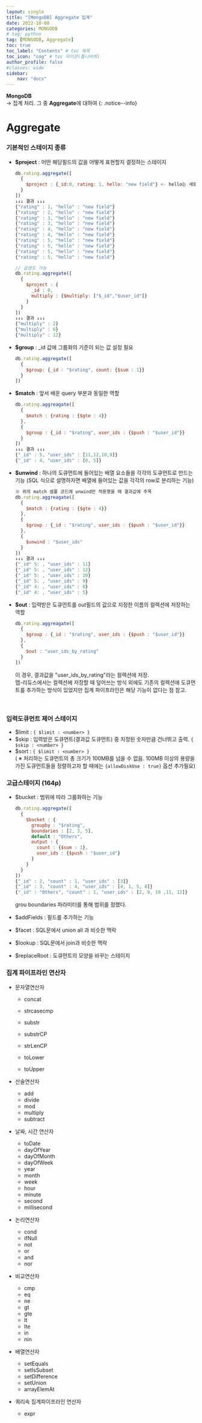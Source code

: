 ```yaml
---
layout: single
title: "[MongoDB] Aggregate 집계"
date: 2022-10-08
categories: MONGODB
# tag: python
tag: [MONGODB, Aggregate]
toc: true
toc_label: "Contents" # toc 제목
toc_icon: "cog" # toc 아이콘(톱니바퀴)
author_profile: false
#classes: wide
sidebar:
    nav: "docs"
---
```




**MongoDB** 
<br> → 집계 처리. 그 중 **Aggregate**에 대하여
{: .notice--info}



# Aggregate

### 기본적인 스테이지 종류

- **$project** : 어떤 해당필드의 값을 어떻게 표현할지 결정하는 스테이지

  ```javascript
  db.rating.aggregate([
    {
      $project : {_id:0, rating: 1, hello: "new field"} <- hello는 새로운 필드
    }
  ])
  ↓↓↓ 결과 ↓↓↓
  {"rating" : 1, "hello" : "new field"}
  {"rating" : 2, "hello" : "new field"}
  {"rating" : 3, "hello" : "new field"}
  {"rating" : 3, "hello" : "new field"}
  {"rating" : 4, "hello" : "new field"}
  {"rating" : 4, "hello" : "new field"}
  {"rating" : 5, "hello" : "new field"}
  {"rating" : 5, "hello" : "new field"}
  {"rating" : 5, "hello" : "new field"}
  {"rating" : 5, "hello" : "new field"}
  
  // 곱셈도 가능
  db.rating.aggregate([
    {
      $project : {
        _id : 0,
        multiply : {$multiply: ["$_id","$user_id"]}
      }
    }
  ])
  ↓↓↓ 결과 ↓↓↓
  {"multiply" : 2}
  {"multiply" : 6}
  {"multiply" : 12}
  ```

- **$group** : _id 값에 그룹화의 기준이 되는 값 설정 필요

  ```javascript
  db.rating.aggregate([
    {
      $group: {_id : "$rating", count: {$sum : 1}}
    }
  ])
  ```

- **$match** : 앞서 배운 query 부분과 동일한 역할

  ```javascript
  db.rating.aggreagate([
    {
      $match : {rating : {$gte : 4}}
    },
    {
      $group : {_id : "$rating", user_ids : {$push : "$user_id"}}
    }
  ])
  ↓↓↓ 결과 ↓↓↓
  {"_id" : 5, "user_ids" : [11,12,10,9]}
  {"_id" : 4, "user_ids" : [8, 5]}
  ```

- **$unwind** : 하나의 도큐먼트에 들어있는 배열 요소들을 각각의 도큐먼트로 만드는 기능
  (SQL 식으로 설명하자면 배열에 들어있는 값을 각각의 row로 분리하는 기능)

  ```javascript
  ※ 위의 match 샘플 코드에 unwind만 적용했을 때 결과값에 주목
  db.rating.aggreagate([
    {
      $match : {rating : {$gte : 4}}
    },
    {
      $group : {_id : "$rating", user_ids : {$push : "$user_id"}}
    },
    {
      $unwind : "$user_ids"
    }
  ])
  ↓↓↓ 결과 ↓↓↓
  {"_id" 5: , "user_ids" : 11}
  {"_id" 5: , "user_ids" : 12}
  {"_id" 5: , "user_ids" : 10}
  {"_id" 5: , "user_ids" : 9}
  {"_id" 4: , "user_ids" : 8}
  {"_id" 4: , "user_ids" : 5}
  ```

- **$out** : 입력받은 도큐먼트를 out필드의 값으로 지정한 이름의 컬렉션에 저장하는 역할

  ```javascript
  db.rating.aggreagate([
    {
      $group : {_id : "$rating", user_ids : {$push : "$user_id"}}
    },
    {
      $out : "user_ids_by_rating"
    }
  ])
  ```

  이 경우, 결과값을 "user_ids_by_rating"라는 컬렉션에 저장.  
  맵-리듀스에서는 컬렉션에 저장할 때 덮어쓰는 방식 외에도 기존의 컬렉션에 도큐먼트를 추가하는 방식이 있었지만 집계 파이프라인은 해당 기능이 없다는 점 참고.

<br>

### 입력도큐먼트 제어 스테이지

- $limit : `{ $limit : <number> }`
- $skip : 입력받은 도큐먼트(결과값 도큐먼트) 중 지정된 숫자만큼 건너뛰고 출력. 
   `{ $skip : <number> }`
- $sort :  `{ $limit : <number> }`  
  ( ※ 처리하는 도큐먼트의 총 크기가 100MB를 넘을 수 없음. 100MB 이상의 용량을 가진 도큐먼트들을 정렬하고자 할 때에는 `{allowDiskUse : true}` 옵션 추가필요)



### 고급스테이지 (164p)

- $bucket : 범위에 따라 그룹화하는 기능
  ```javascript
  db.rating.aggregate([
    {
      $bucket : {
        groupby : "$rating",
        boundaries : [2, 3, 5],
        default : "Others",
        output : {
          count : {$sum : 1},
          user_ids : {$push : "$user_id"}
        }
      }
    }
  ])
  {"_id" : 2, "count" : 1, "user_ids" : [3]}
  {"_id" : 3, "count" : 4, "user_ids" : [4, 1, 5, 8]}
  {"_id" : "Others", "count" : 1, "user_ids" : [2, 9, 10 ,11, 12]}
  ```

  grou
  boundaries 파라미터를 통해 범위를 정했다.
- $addFields : 필드를 추가하는 기능
- $facet : SQL문에서 union all 과 비슷한 맥락
- $lookup : SQL문에서 join과 비슷한 맥락
- $replaceRoot : 도큐먼트의 모양을 바꾸는 스테이지



### 집계 파이프라인 연산자

- 문자열연산자

  - concat

  - strcasecmp

  - substr

  - substrCP

  - strLenCP

  - toLower

  - toUpper

- 산술연산자
  - add
  - divide
  - mod
  - multiply
  - subtract
- 날짜, 시간 연산자
  - toDate
  - dayOfYear
  - dayOfMonth
  - dayOfWeek
  - year
  - month
  - week
  - hour
  - minute
  - second
  - millisecond
- 논리연산자
  - cond
  - ifNull
  - not
  - or
  - and
  - nor
- 비교연산자
  - cmp
  - eq
  - ne
  - gt
  - gte
  - lt
  - lte
  - in
  - nin
- 배열연산자
  - setEquals
  - setIsSubset
  - setDifference
  - setUnion
  - arrayElemAt
- 쿼리속 집계파이프라인 연산자
  - expr
